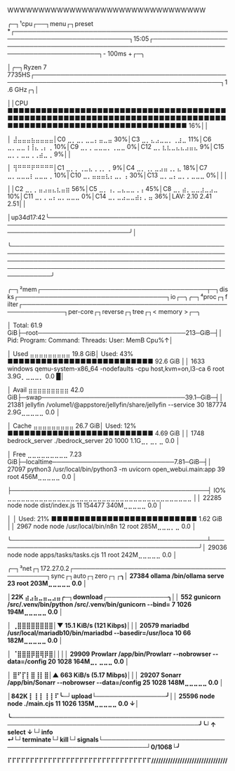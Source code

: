 WWWWWWWWWWWWWWWWWWWWWWWWWWWWWWWW

╭─┐¹cpu┌──┐menu┌┐preset \*┌─────────────────────────────────────────────────────────────────────────────┐15:05┌────────────────────────────────────────────────────────────────────────────────────────┐\- 100ms +┌─╮

│╭─┐Ryzen 7 7735HS┌─────────────────────────────────────────────────────────────────────────────────────────────┐1.6 GHz┌╮│

││CPU ■■■■■■■■■■■■■■■■■■■■■■■■■■■■■■■■■■■■■■■■■■■■■■■■■■■■■■■■■■■■■■■■■■■■■■■■■■■■■■■■■■■■■■■■■■■■■■■■■■■■■■■■■■■■■■ 16%││

│ ⣼⣤⣤⣤⣦⣤⣤⣤⣤│C0 ⣀⡀⣀⡀⣀⣀⡄⣤⣀⣤ 30%│C3 ⣀⡀⣄⣠⣀⣀⡀⢀⣰⣀ 11%│C6 ⣀⡀⣀⣀⢰⢸⣄⢀⡄⢀ 10%│C9 ⣀⡀⡀⣀⣀⣀⡀⢀⣀⣀ 0%│C12 ⣀⡀⣆⣆⣀⣄⣄⣠⣤⣄ 9%│C15 ⣀⡀⡀⣀⣀⢀⢀⣴⣀⢀ 9%││

│ ⢻⠛⠛⠛⠟⠛⠛⠛⠛│C1 ⣀⡀⡀⢀⣀⣄⢀⢀⡀⢀ 9%│C4 ⣀⡀⢀⡀⣀⣠⣤⢀⡀⣄ 18%│C7 ⣀⡀⣀⣀⣀⡆⣀⣀⣀⢀ 10%│C10 ⣀⡀⣤⣤⣤⣆⡄⣀⡀⢠ 30%│C13 ⣀⡀⣀⡄⣀⡀⡀⣀⣀⣀ 0%│││

││C2 ⣀⡀⡀⣤⣠⣤⣄⣆⣤⣶ 56%│C5 ⣀⡀⢠⡀⣀⣄⣀⣀⢀⢠ 45%│C8 ⣀⡀⣴⡀⣀⣀⣰⣀⣠⣀ 10%│C11 ⣀⡀⡀⣀⡄⣀⡀⣀⣀⣀ 0%│C14 ⣀⡀⣀⣠⣀⣀⣴⡄⡀⣤ 36%│LAV: 2.10 2.41 2.51││

│up34d17:42╰───────────────────────────────────────────────────────────────────────────────────────────────────────────────────────╯│

╰─────────────────────────────────────────────────────────────────────────────────────────────────────────────────────────────────────────────────────────────────────────────────────────────────────────────────╯

╭─┐²mem┌──────────────────────────────────────┬─┐disks┌──────────────────────────────────┐io┌─╮╭─┐⁴proc┌┐filter┌────────────────────────────────────────────────────────────┐per-core┌┐reverse┌┐tree┌┐< memory >┌─╮

│ Total: 61.9 GiB├─root──────────────────────────────────213─GiB─┤│ Pid: Program: Command: Threads: User: MemB Cpu%↑│

│ Used ⣤⣤⣤⣤⣤⣤⣤⣤⣤ 19.8 GiB│ Used: 43% ■■■■■■■■■■■■■■■■■■■■■■■■■■ 92.6 GiB ││ 1633 windows qemu-system-x86\_64 -nodefaults -cpu host,kvm=on,l3-ca  6 root  3.9G⡀⣀⣀⣀⡀ 0.0 █│

│ Avail ⣶⣶⣶⣶⣶⣶⣶⣶⣶ 42.0 GiB├─swap─────────────────────────────────39.1─GiB─┤│ 21381 jellyfin /volume1/@appstore/jellyfin/share/jellyfin --service  30 187774  2.9G⣀⣀⣀⣀⣀ 0.0 │

│ Cache ⣤⣤⣤⣤⣤⣤⣤⣤⣤ 26.7 GiB│ Used: 12% ■■■■■■■■■■■■■■■■■■■■■■■■■■ 4.69 GiB ││ 1748 bedrock\_server ./bedrock\_server  20 1000  1.1G⣀⡀⣀⡀⣀ 0.0 │

│ Free ⣀⣀⣀⣀⣀⣀⣀⣀⣀ 7.23 GiB├─localtime────────────────────────────7.81─GiB─┤│ 27097 python3 /usr/local/bin/python3 -m uvicorn open\_webui.main:app  39 root  456M⣀⣀⣀⣀⣀ 0.0 │

├─────────────────────────────────────────────┤ IO% ⣀⣀⣀⣀⣀⣀⣀⣀⣀⣀⣀⣀⣀⣀⣀⣀⣀⣀⣀⣀⣀⣀⣀⣀⣀⣀⣀⣀⣀⣀⣀⣀⣀⣀⣀⣀⣀⣀⣀⣀⣀ ││ 22285 node node dist/index.js  11 154477  340M⣀⣀⣀⣀⣀ 0.0 │

│ │ Used: 21% ■■■■■■■■■■■■■■■■■■■■■■■■■■ 1.62 GiB ││ 2967 node node /usr/local/bin/n8n  12 root  285M⣀⣀⣀⡀⣀ 0.0 │

╰─────────────────────────────────────────────┴───────────────────────────────────────────────╯│ 29036 node node apps/tasks/tasks.cjs  11 root  242M⣀⣀⣀⣀⣀ 0.0 │

╭─┐³net┌┐172.27.0.2┌────────────────────────────────────────────┐sync┌┐auto┌┐zero┌┐<b eth0 n>┌╮│ 27384 ollama /bin/ollama serve  23 root  203M⣀⣀⣀⣀⣀ 0.0 │

│22K ⣴⣠⣦⣀⣤⣀⣠⣤╭─┐download┌──────────────╮││ 552 gunicorn /src/.venv/bin/python /src/.venv/bin/gunicorn --bind=  7 1026  194M⣀⣀⣀⣀⣀ 0.0 │

│ ⢀⣿⣿⣿⣿⣿⣿⣿⣿│▼ 15.1 KiB/s (121 Kibps)│││ 20579 mariadbd /usr/local/mariadb10/bin/mariadbd --basedir=/usr/loca  10 66  182M⣀⣀⣀⣀⣀ 0.0 │

│ ⠈⣿⣿⣿⡿⣿⢿⡿⣿││││ 29909 Prowlarr /app/bin/Prowlarr --nobrowser --data=/config  20 1028  164M⣀⡀⣀⣀⣀ 0.0 │

│ ⣿⠋⡏⡇⣿⢸⡇⣿│▲ 663 KiB/s (5.17 Mibps)│││ 29207 Sonarr /app/bin/Sonarr --nobrowser --data=/config  25 1028  148M⣀⣀⣀⣀⣀ 0.0 │

│842K ⡇ ⡇⡇⢸⢸ ⠏╰─┘upload└────────────────╯││ 25596 node node ./main.cjs  11 1026  135M⣀⣀⣀⣀⣀ 0.0 ↓│

╰─────────────────────────────────────────────────────────────────────────────────────────────╯╰┘↑ select ↓└┘info ↵└┘terminate└┘kill└┘signals└────────────────────────────────────────────────────────────┘0/1068└╯

⠏⠏⠏⠏⠏⠏⠏⠏⠏⠏⠏⠏⠏⠏⠏⠏⠏⠏⠏⠏⠏⠏⠏⠏⠏⠏⠏⠏⠏⠏⠏⠏////////////////////////////////